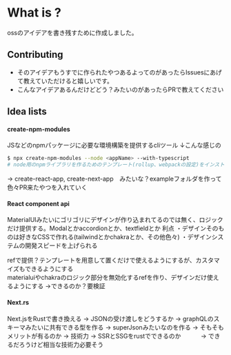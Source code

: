 # What is ? 
ossのアイデアを書き残すために作成しました。

## Contributing
- そのアイデアもうすでに作られたやつあるよってのがあったらIssuesにあげて教えていただけると嬉しいです。
- こんなアイデアあるんだけどどう？みたいのがあったらPRで教えてください


## Idea lists

#### create-npm-modules
JSなどのnpmパッケージに必要な環境構築を提供するcliツール
↓こんな感じの
```bash
$ npx create-npm-modules --node <appName> --with-typescript
# node用のnpmライブラリを作るためのテンプレート(rollup、webpackの設定)をインストールするみたいな
```
 -> create-react-app, create-next-app　みたいな？exampleフォルダを作って色々PR来たやつを入れていく

#### React component api    
MaterialUIみたいにゴリゴリにデザインが作り込まれてるのでは無く、ロジックだけ提供する。Modalとかaccordionとか、textfieldとか
利点
 ・デザインそのものは好きなCSSで作れる(tailwindとかchakraとか、その他色々)
 ・デザインシステムの開発スピードを上げられる    
 
 refで提供？テンプレートを用意して置くだけで使えるようにするが、カスタマイズもできるようにする    
materialuiやchakraのロジック部分を無効化するrefを作り、デザインだけ使えるようにする
 ->できるのか？要検証

#### Next.rs
 Next.jsをRustで書き換える
 -> JSONの受け渡しをどうするか 
   -> graphQLのスキーマみたいに共有できる型を作る
   -> superJsonみたいなのを作る
   -> そもそもメリットが有るのか
   -> 技術力
 -> SSRとSSGをrustでできるのか　
 　　-> できるだろうけど相当な技術力必要そう
